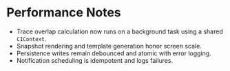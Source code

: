 # Performance Notes

- Trace overlap calculation now runs on a background task using a shared `CIContext`.
- Snapshot rendering and template generation honor screen scale.
- Persistence writes remain debounced and atomic with error logging.
- Notification scheduling is idempotent and logs failures.
